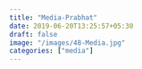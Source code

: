 ```yaml
---
title: "Media-Prabhat"
date: 2019-06-20T13:25:57+05:30
draft: false
image: "/images/48-Media.jpg"
categories: ["media"]
---
```


